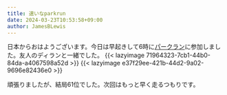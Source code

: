 ```yaml
---
title: 速いなparkrun
date: 2024-03-23T10:53:58+09:00
author: JamesBLewis
---
```

日本からおはようございます。今日は早起きして6時に[パークラン](https://www.parkrun.jp)に参加しました。友人のディランと一緒でした。
{{< lazyimage 71964323-7cb1-44b0-84da-a4067598a52d >}}
{{< lazyimage e37f29ee-421b-44d2-9a02-9696e82436e0 >}}

頑張りましたが、結局61位でした。次回はもっと早く走るつもりです。